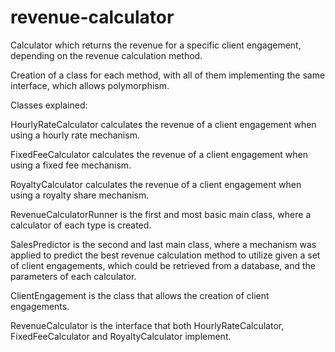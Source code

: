 # revenue-calculator

Calculator which returns the revenue for a specific client engagement, depending on the revenue calculation method.

Creation of a class for each method, with all of them implementing the same interface, which allows polymorphism.

Classes explained:

HourlyRateCalculator calculates the revenue of a client engagement when using a hourly rate mechanism.

FixedFeeCalculator calculates the revenue of a client engagement when using a fixed fee mechanism.

RoyaltyCalculator calculates the revenue of a client engagement when using a royalty share mechanism.

RevenueCalculatorRunner is the first and most basic main class, where a calculator of each type is created.

SalesPredictor is the second and last main class, where a mechanism was applied to predict the best revenue calculation method to utilize given a set of client engagements, which could be retrieved from a database, and the parameters of each calculator.

ClientEngagement is the class that allows the creation of client engagements.

RevenueCalculator is the interface that both HourlyRateCalculator, FixedFeeCalculator and RoyaltyCalculator implement.
